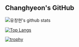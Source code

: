 ## Changhyeon's GitHub

![유창현's github stats](https://github-readme-stats.vercel.app/api?username=spaceOfSoul&show_icons=true&theme=github_white)

[![Top Langs](https://github-readme-stats.vercel.app/api/top-langs/?username=spaceOfSoul&layout=compact)](https://github.com/spaceOfSoul/github-readme-stats)

[![trophy](https://github-profile-trophy.vercel.app/?username=spaceOfSoul&theme=onedark)](https://github.com/spaceOfSoul/github-profile-trophy)
